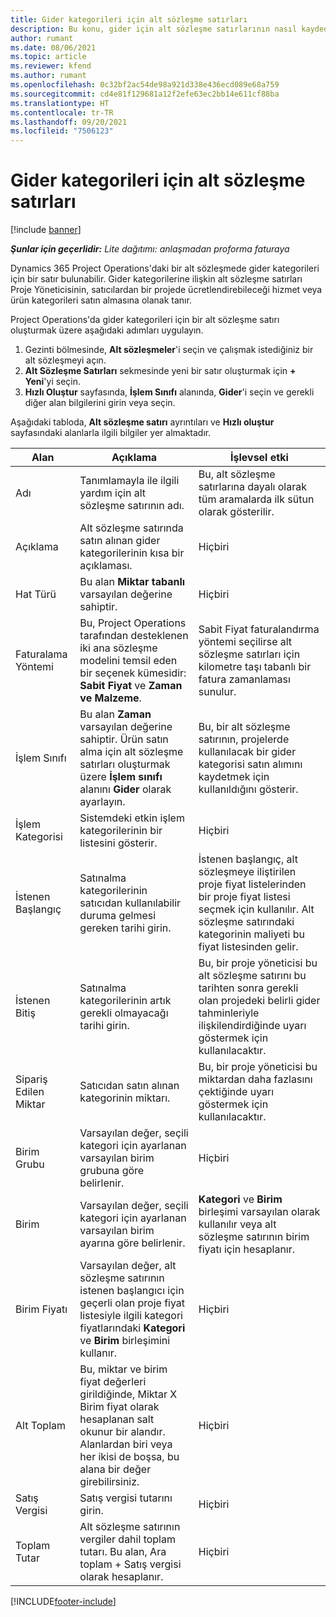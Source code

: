```yaml
---
title: Gider kategorileri için alt sözleşme satırları
description: Bu konu, gider için alt sözleşme satırlarının nasıl kaydedileceğini ve satıcılardan yapılan zaman satın alımları kaydetmek için alanların nasıl kullanacağını açıklar.
author: rumant
ms.date: 08/06/2021
ms.topic: article
ms.reviewer: kfend
ms.author: rumant
ms.openlocfilehash: 0c32bf2ac54de98a921d338e436ecd089e68a759
ms.sourcegitcommit: cd4e81f129681a12f2efe63ec2bb14e611cf88ba
ms.translationtype: HT
ms.contentlocale: tr-TR
ms.lasthandoff: 09/20/2021
ms.locfileid: "7506123"
---
```

#  <a name="subcontract-lines-for-expense-categories"></a>Gider kategorileri için alt sözleşme satırları

[!include [banner](../../includes/dataverse-preview.md)]

_**Şunlar için geçerlidir:** Lite dağıtımı: anlaşmadan proforma faturaya_

Dynamics 365 Project Operations'daki bir alt sözleşmede gider kategorileri için bir satır bulunabilir. Gider kategorilerine ilişkin alt sözleşme satırları Proje Yöneticisinin, satıcılardan bir projede ücretlendirebileceği hizmet veya ürün kategorileri satın almasına olanak tanır.

Project Operations'da gider kategorileri için bir alt sözleşme satırı oluşturmak üzere aşağıdaki adımları uygulayın.

1. Gezinti bölmesinde, **Alt sözleşmeler**'i seçin ve çalışmak istediğiniz bir alt sözleşmeyi açın.
2. **Alt Sözleşme Satırları** sekmesinde yeni bir satır oluşturmak için **+ Yeni**'yi seçin.
3. **Hızlı Oluştur** sayfasında, **İşlem Sınıfı** alanında, **Gider**'i seçin ve gerekli diğer alan bilgilerini girin veya seçin.

Aşağıdaki tabloda, **Alt sözleşme satırı** ayrıntıları ve **Hızlı oluştur** sayfasındaki alanlarla ilgili bilgiler yer almaktadır.

| **Alan** | **Açıklama** | **İşlevsel etki** |
| --- | --- | --- |
| Adı | Tanımlamayla ile ilgili yardım için alt sözleşme satırının adı. | Bu, alt sözleşme satırlarına dayalı olarak tüm aramalarda ilk sütun olarak gösterilir. |
| Açıklama | Alt sözleşme satırında satın alınan gider kategorilerinin kısa bir açıklaması. | Hiçbiri |
|Hat Türü | Bu alan **Miktar tabanlı** varsayılan değerine sahiptir. |Hiçbiri |
| Faturalama Yöntemi | Bu, Project Operations tarafından desteklenen iki ana sözleşme modelini temsil eden bir seçenek kümesidir: **Sabit Fiyat** ve **Zaman ve Malzeme**. | Sabit Fiyat faturalandırma yöntemi seçilirse alt sözleşme satırları için kilometre taşı tabanlı bir fatura zamanlaması sunulur. |
| İşlem Sınıfı | Bu alan **Zaman** varsayılan değerine sahiptir. Ürün satın alma için alt sözleşme satırları oluşturmak üzere **İşlem sınıfı** alanını **Gider** olarak ayarlayın.  | Bu, bir alt sözleşme satırının, projelerde kullanılacak bir gider kategorisi satın alımını kaydetmek için kullanıldığını gösterir. |
| İşlem Kategorisi | Sistemdeki etkin işlem kategorilerinin bir listesini gösterir. |Hiçbiri |
| İstenen Başlangıç | Satınalma kategorilerinin satıcıdan kullanılabilir duruma gelmesi gereken tarihi girin. | İstenen başlangıç, alt sözleşmeye iliştirilen proje fiyat listelerinden bir proje fiyat listesi seçmek için kullanılır. Alt sözleşme satırındaki kategorinin maliyeti bu fiyat listesinden gelir. |
| İstenen Bitiş | Satınalma kategorilerinin artık gerekli olmayacağı tarihi girin. | Bu, bir proje yöneticisi bu alt sözleşme satırını bu tarihten sonra gerekli olan projedeki belirli gider tahminleriyle ilişkilendirdiğinde uyarı göstermek için kullanılacaktır. |
| Sipariş Edilen Miktar | Satıcıdan satın alınan kategorinin miktarı. | Bu, bir proje yöneticisi bu miktardan daha fazlasını çektiğinde uyarı göstermek için kullanılacaktır.|
| Birim Grubu | Varsayılan değer, seçili kategori için ayarlanan varsayılan birim grubuna göre belirlenir. |Hiçbiri |
| Birim | Varsayılan değer, seçili kategori için ayarlanan varsayılan birim ayarına göre belirlenir.  | **Kategori** ve **Birim** birleşimi varsayılan olarak kullanılır veya alt sözleşme satırının birim fiyatı için hesaplanır.  |
| Birim Fiyatı | Varsayılan değer, alt sözleşme satırının istenen başlangıcı için geçerli olan proje fiyat listesiyle ilgili kategori fiyatlarındaki **Kategori** ve **Birim** birleşimini kullanır. |Hiçbiri |
| Alt Toplam | Bu, miktar ve birim fiyat değerleri girildiğinde, Miktar X Birim fiyat olarak hesaplanan salt okunur bir alandır. Alanlardan biri veya her ikisi de boşsa, bu alana bir değer girebilirsiniz. |Hiçbiri |
| Satış Vergisi | Satış vergisi tutarını girin. |Hiçbiri |
| Toplam Tutar | Alt sözleşme satırının vergiler dahil toplam tutarı. Bu alan, Ara toplam + Satış vergisi olarak hesaplanır. |Hiçbiri |


[!INCLUDE[footer-include](../../includes/footer-banner.md)]
